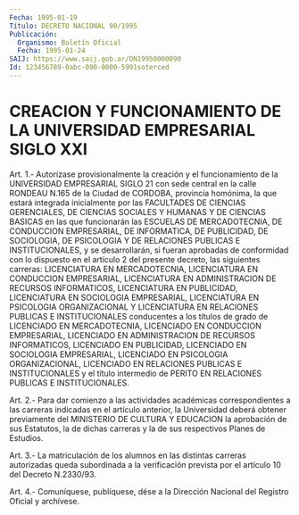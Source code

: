 ```yaml
---
Fecha: 1995-01-19
Título: DECRETO NACIONAL 90/1995
Publicación:
  Organismo: Boletín Oficial
  Fecha: 1995-01-24
SAIJ: https://www.saij.gob.ar/DN19950000090
Id: 123456789-0abc-090-0000-5991soterced
---
```

# CREACION Y FUNCIONAMIENTO DE LA UNIVERSIDAD EMPRESARIAL SIGLO XXI

<a id="1"></a>
Art.  1.-  Autorízase  provisionalmente  la  creación  y  el funcionamiento  de  la  UNIVERSIDAD  EMPRESARIAL  SIGLO 21 con sede central  en  la  calle  RONDEAU  N.165  de  la  Ciudad  de CORDOBA, provincia  homónima, la que estará integrada inicialmente  por  las FACULTADES DE  CIENCIAS GERENCIALES, DE CIENCIAS SOCIALES Y HUMANAS Y DE CIENCIAS BASICAS  en  las  que  funcionarán  las  ESCUELAS  DE MERCADOTECNIA,   DE  CONDUCCION  EMPRESARIAL,  DE  INFORMATICA,  DE PUBLICIDAD, DE SOCIOLOGIA,  DE  PSICOLOGIA Y DE RELACIONES PUBLICAS E  INSTITUCIONALES,  y se desarrollarán,  si  fueran  aprobadas  de conformidad  con  lo  dispuesto  en  el  artículo  2  del  presente decreto, las siguientes  carreras:  LICENCIATURA  EN MERCADOTECNIA, LICENCIATURA EN CONDUCCION EMPRESARIAL, LICENCIATURA EN ADMINISTRACION    DE    RECURSOS  INFORMATICOS,  LICENCIATURA    EN PUBLICIDAD, LICENCIATURA  EN  SOCIOLOGIA  EMPRESARIAL, LICENCIATURA EN PSICOLOGIA ORGANIZACIONAL Y LICENCIATURA  EN RELACIONES PUBLICAS E INSTITUCIONALES conducentes a los títulos de  grado de LICENCIADO EN MERCADOTECNIA, LICENCIADO EN CONDUCCION EMPRESARIAL,  LICENCIADO EN    ADMINISTRACION    DE  RECURSOS  INFORMATICOS,  LICENCIADO  EN PUBLICIDAD, LICENCIADO EN  SOCIOLOGIA  EMPRESARIAL,  LICENCIADO  EN PSICOLOGIA  ORGANIZACIONAL,  LICENCIADO  EN  RELACIONES  PUBLICAS E INSTITUCIONALES  y  el  título  intermedio  de PERITO EN RELACIONES PUBLICAS E INSTITUCIONALES.

<a id="2"></a>
Art.  2.-  Para  dar  comienzo  a  las  actividades académicas correspondientes a las carreras indicadas en el  artículo anterior, la  Universidad  deberá  obtener  previamente  del  MINISTERIO   DE CULTURA  Y  EDUCACION  la aprobación de sus Estatutos, la de dichas carreras y la de sus respectivos Planes de Estudios.

<a id="3"></a>
Art.  3.-  La  matriculación  de  los alumnos en las distintas carreras autorizadas queda subordinada a  la  verificación prevista por el artículo 10 del Decreto N.2330/93.

<a id="4"></a>
Art. 4.- Comuníquese, publíquese, dése a la Dirección Nacional del Registro Oficial y archívese.
